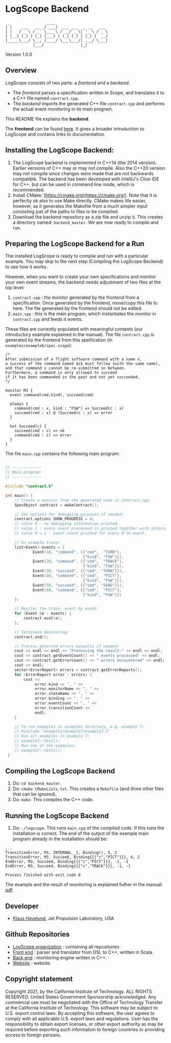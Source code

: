 # LogScope Backend

     _                ____                       
    | |    ___   __ _/ ___|  ___ ___  _ __   ___ 
    | |   / _ \ / _` \___ \ / __/ _ \| '_ \ / _ \
    | |__| (_) | (_| |___) | (_| (_) | |_) |  __/
    |_____\___/ \__, |____/ \___\___/| .__/ \___|
                |___/                |_|         

Version 1.0.0

## Overview

LogScope consists of two parts: a _frontend_ and a _backend_.

- The _frontend_ parses a specification written in Scope, and translates it to a C++ file named `contract.cpp`.
- The _backend_ imports the generated C++ file `contract.cpp` and performs the actual event monitoring in its main program.

This README file explains the **backend**. 

The **frontend** can be found [here](https://github.jpl.nasa.gov/logscope/frontend). It gives a broader introduction to LogScope
and contains links to documentation.

## Installing the LogScope Backend:

1. The LogScope backend is implemented in C++14 (the 2014 version). Earlier versions of C++ may or may not compile. Also the C++20 version may not compile since changes were made that are not backwards compatible. The backend has been developed with IntelliJ's Clion IDE for C++, but can be used in command line mode, which is recommended.
2. Install CMake: [https://cmake.org](https://cmake.org/). Note that it is perfectly ok also to use Make directly. CMake makes life easier, however, as it generates the Makefile from a much simpler input consisting just of the paths to files to be compiled.
3. Download the backend repository as a zip file and unzip it. This creates a directory named: `backend_master`. We are now ready to compile and run.
    
## Preparing the LogScope Backend for a Run

The installed LogScope is ready to compile and run with a particular example. You may skip to the next step (Compiling the LogScope Backend) to see how it works. 

However, when you want to create your own specifications and monitor your own event streams, the backend needs adjustment of two files at the top level:

1. `contract.cpp` : the monitor generated by the frontend from a specification. Once generated by the frontend, move/copy this file to here. The file generated by the frontend should not be edited.
2. `main.cpp` : this is the main program, which instantiates the monitor in `contract.cpp` and feeds it events.   

These files are currently populated with meaningful contents (our introductory example explained in the manual).
The file `contract.cpp` is generated by the frontend from this speification (in `examples/example6/spec.scope`):


```
/*
After submission of a flight software command with a name x,
a success of the command named $x$ must follow (with the same name),
and that command x cannot be re-submitted in between.
Furthermore, a command is only allowed to succeed
if it has been commanded in the past and not yet succeeded.
*/

monitor M3 {
  event command(cmd,kind), succeed(cmd)

  always {
    command(cmd : x, kind : "FSW") => Succeed(c : x)
    succeed(cmd : x) @ !Succeed(c : x) => error
  }

  hot Succeed(c) {
    succeed(cmd : c) => ok
    command(cmd : c) => error
  }
}
```

The file `main.cpp` contains the following main program:

```c++

// -------------
// Main program:
// -------------

#include "contract.h"

int main() {
    // Create a monitor from the generated code in contract.cpp:
    SpecObject contract = makeContract();

    // Set options for debugging purposes if needed:
    contract.options.SHOW_PROGRESS = 0;
    // value 0 : no debugging information printed.
    // value 1 : every event processed is printed together with internal monitor states.
    // value N > 1 : event count printed for every N'th event.

    // An example trace:
    list<Event> events = {
            Event(10, "command", {{"cmd",  "TURN"},
                                  {"kind", "FSW"}}),
            Event(20, "command", {{"cmd",  "TRACK"},
                                  {"kind", "FSW"}}),
            Event(30, "succeed", {{"cmd", "TURN"}}),
            Event(40, "command", {{"cmd",  "PICT"},
                                  {"kind", "FSW"}}),
            Event(50, "succeed", {{"cmd", "SEND"}}),
            Event(60, "command", {{"cmd",  "PICT"},
                                  {"kind", "FSW"}})
    };

    // Monitor the trace, event by event:
    for (Event &e : events) {
        contract.eval(e);
    };

    // Terminate monitoring:
    contract.end();

    // Process detected errors manually if needed:
    cout << endl << endl << "Processing the result:" << endl << endl;
    cout << contract.getEventCount() << " events processed" << endl;
    cout << contract.getErrorCount() << " errors encountered" << endl;
    cout << endl;
    vector<ErrorReport> errors = contract.getErrorReports();
    for (ErrorReport error : errors) {
        cout <<
             error.kind << ", " <<
             error.monitorName << ", " <<
             error.stateName << ", " <<
             error.binding << ", " <<
             error.eventCount << ", " <<
             error.transitionCount <<
             endl;
    }

    // To run examples in examples directory, e.g. example 7:
    // #include "examples/example7/example7.h"
    // Run all examples in example 7:
    // example7::test();
    // Run one of the examples:
    // example7::test1();
 }

```
        
## Compiling the LogScope Backend

1. Do: `cd backend_master`.
2. Do: `cmake CMakeLists.txt`. This creates a `Makefile` (and three other files that can be ignored).
3. Do: `make`. This compiles the C++ code.


## Running the LogScope Backend

1. Do: `./logscope`. This runs `main.cpp` of the compiled code. If this runs the installation is correct. The end of the output of the example main program already in the installation should be:

```
...
TransitionError, M3, INTERNAL__1, Binding(), 5, 2
TransitionError, M3, Succeed, Binding{{{"c","PICT"}}}, 6, 2
EndError, M3, Succeed, Binding{{{"c","PICT"}}}, -1, -1
EndError, M3, Succeed, Binding{{{"c","TRACK"}}}, -1, -1

Process finished with exit code 0
```

The example and the result of monitoring is explained futher in the manual:
[pdf](https://github.jpl.nasa.gov/logscope/frontend/tree/master/manual/logscope_manual.pdf).
 
## Developer

* [Klaus Havelund](http://www.havelund.com), Jet Propulsion Laboratory, USA

## Github Repositories

- [LogScope organization](https://github.jpl.nasa.gov/logscope) : containing all repositories
- [Front end](https://github.jpl.nasa.gov/logscope/frontend) : parser and translator from DSL to C++, written in Scala.
- [Back end](https://github.jpl.nasa.gov/logscope/backend) : monitoring engine written in C++.
- [Website](https://github.jpl.nasa.gov/logscope/logscope.github.io) : website.

## Copyright statement

Copyright 2021, by the California Institute of Technology. ALL RIGHTS RESERVED.
United States Government Sponsorship acknowledged. Any commercial use must be negotiated
with the Office of Technology Transfer at the California Institute of Technology.
This software may be subject to U.S. export control laws. By accepting this software,
the user agrees to comply with all applicable U.S. export laws and regulations. User has
the responsibility to obtain export licenses, or other export authority as may be required before exporting such information to foreign countries or providing access to foreign persons.    
